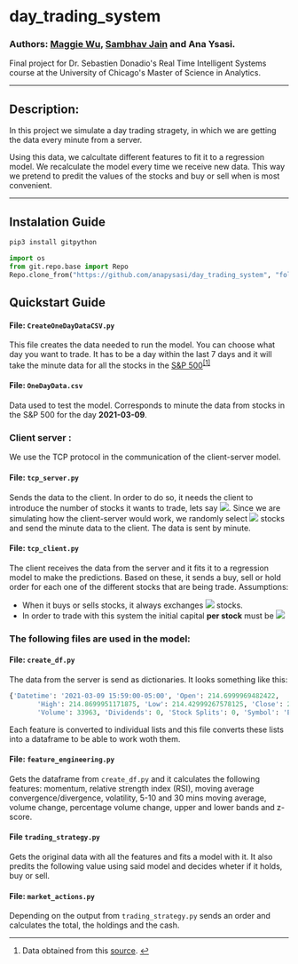 # day_trading_system

### Authors: [Maggie Wu](https://github.com/MaggieWoo2), [Sambhav Jain](https://github.com/sambhavjain3211) and Ana Ysasi.

Final project for Dr. Sebastien Donadio's Real Time Intelligent Systems course at the University of Chicago's Master of Science in Analytics.

---

## Description:

In this project we simulate a day trading stragety, in which we are getting the data every minute from a server.

Using this data, we calcultate different features to fit it to a regression model. We recalculate the model every time we receive new data. This way we pretend to predit the values of the stocks and buy or sell when is most convenient.

---

## Instalation Guide

```python
pip3 install gitpython

import os
from git.repo.base import Repo
Repo.clone_from("https://github.com/anapysasi/day_trading_system", "folderToSave")
```

## Quickstart Guide

#### File: `CreateOneDayDataCSV.py`

This file creates the data needed to run the model. You can choose what day you want to trade. It has to be a day within the last 7 days and it will take the minute data for all the stocks in the [S&P 500](https://github.com/anapysasi/day_trading_system/blob/main/SPY500.xlsx)<sup class="footnote-ref"><a href="#fn1" id="fnref1">[1]</a></sup>

#### File: `OneDayData.csv`

Data used to test the model. Corresponds to minute the data from stocks in the S&P 500 for the day **2021-03-09**.

### Client server :

We use the TCP protocol in the communication of the client-server model. 

#### File: `tcp_server.py`

Sends the data to the client. In order to do so, it needs the client to introduce the number of stocks it wants to trade, lets say <img src="https://render.githubusercontent.com/render/math?math=n">. Since we are simulating how the client-server would work, we randomly select <img src="https://render.githubusercontent.com/render/math?math=n"> stocks and send the minute data to the client. The data is sent by minute.

#### File: `tcp_client.py`

The client receives the data from the server and it fits it to a regression model to make the predictions. Based on these, it sends a buy, sell or hold order for each one of the different stocks that are being trade. Assumptions:

* When it buys or sells stocks, it always exchanges <img src="https://render.githubusercontent.com/render/math?math=10"> stocks.
* In order to trade with this system the initial capital **per stock** must be <img src="https://render.githubusercontent.com/render/math?math=\$100,000">

### The following files are used in the model:

#### File: `create_df.py`

The data from the server is send as dictionaries. It looks something like this:

```python
{'Datetime': '2021-03-09 15:59:00-05:00', 'Open': 214.6999969482422, 
       'High': 214.8699951171875, 'Low': 214.42999267578125, 'Close': 214.42999267578125,
       'Volume': 33963, 'Dividends': 0, 'Stock Splits': 0, 'Symbol': 'ECL'}
```

Each feature is converted to individual lists and this file converts these lists into a dataframe to be able to work woth them.

#### File: `feature_engineering.py`

Gets the dataframe from `create_df.py` and it calculates the following features: momentum, relative strength index (RSI), moving average convergence/divergence, volatility, 5-10 and 30 mins moving average, volume change, percentage volume change, upper and lower bands and z-score.

#### File `trading_strategy.py`

Gets the original data with all the features and fits a model with it. It also predits the following value using said model and decides wheter if it holds, buy or sell.

#### File: `market_actions.py`

Depending on the output from `trading_strategy.py` sends an order and calculates the total, the holdings and the cash.

<hr class="footnotes-sep">
<section class="footnotes">
<ol class="footnotes-list">
<li id="fn1"  class="footnote-item"><p>Data obtained from this <a href="https://www.slickcharts.com/sp500" title="Title">source</a>. <a href="#fnref1" class="footnote-backref">↩</a></p>
</li>
